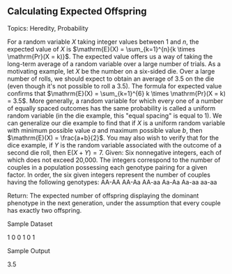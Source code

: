 ## Calculating Expected Offspring

Topics: Heredity, Probability

For a random variable $X$ taking integer values between 1 and $n$, the expected value of $X$ is $\mathrm{E}(X) = \sum_{k=1}^{n}{k \times \mathrm{Pr}(X = k)}$. The expected value offers us a way of taking the long-term average of a random variable over a large number of trials. As a motivating example, let $X$ be the number on a six-sided die. Over a large number of rolls, we should expect to obtain an average of 3.5 on the die (even though it's not possible to roll a 3.5). The formula for expected value confirms that $\mathrm{E}(X) = \sum_{k=1}^{6} k \times \mathrm{Pr}(X = k) = 3.5$. More generally, a random variable for which every one of a number of equally spaced outcomes has the same probability is called a uniform random variable (in the die example, this "equal spacing" is equal to 1). We can generalize our die example to find that if $X$ is a uniform random variable with minimum possible value $a$ and maximum possible value $b$, then $\mathrm{E}(X) = \frac{a+b}{2}$. You may also wish to verify that for the dice example, if $Y$ is the random variable associated with the outcome of a second die roll, then $\mathrm{E}(X+Y) = 7$. Given: Six nonnegative integers, each of which does not exceed 20,000. The integers correspond to the number of couples in a population possessing each genotype pairing for a given factor. In order, the six given integers represent the number of couples having the following genotypes: AA-AA AA-Aa AA-aa Aa-Aa Aa-aa aa-aa 

 Return: The expected number of offspring displaying the dominant phenotype in the next generation, under the assumption that every couple has exactly two offspring. 

 Sample Dataset 

 1 0 0 1 0 1 

 Sample Output 

 3.5